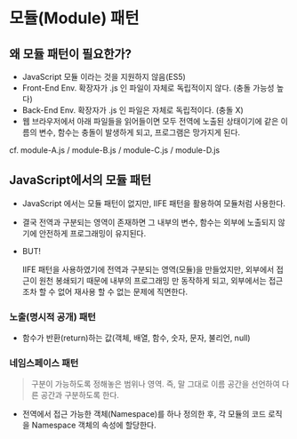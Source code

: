 

# 모듈(Module) 패턴

## 왜 모듈 패턴이 필요한가?
- JavaScript 모듈 이라는 것을 지원하지 않음(ES5)
- Front-End Env. 확장자가 .js 인 파일이 자체로 독립적이지 않다. (충돌 가능성 높다)
- Back-End Env. 확장자가 .js 인 파일은 자체로 독립적이다. (충돌 X)
- 웹 브라우저에서 아래 파일들을 읽어들이면 모두 전역에 노출된 상태이기에 같은 이름의 변수, 함수는 충돌이 발생하게 되고, 프로그램은 망가지게 된다.

cf. module-A.js / module-B.js / module-C.js / module-D.js

## JavaScript에서의 모듈 패턴

- JavaScript 에서는 모듈 패턴이 없지만, IIFE 패턴을 활용하여 모듈처럼 사용한다.
- 결국 전역과 구분되는 영역이 존재하면 그 내부의 변수, 함수는 외부에 노출되지 않기에 안전하게 프로그래밍이 유지된다.
- BUT!
  
  IIFE 패턴을 사용하였기에 전역과 구분되는 영역(모듈)을 만들었지만, 외부에서 접근이 원천 봉쇄되기 때문에 내부의 프로그래밍 만 동작하게 되고, 외부에서는 접근 조차 할 수 없어 재사용 할 수 없는 문제에 직면한다.

### 노출(명시적 공개) 패턴

- 함수가 반환(return)하는 값(객체, 배열, 함수, 숫자, 문자, 불리언, null)

### 네임스페이스 패턴

> 구분이 가능하도록 정해놓은 범위나 영역. 즉, 말 그대로 이름 공간을 선언하여 다른 공간과 구분하도록 한다.

- 전역에서 접근 가능한 객체(Namespace)를 하나 정의한 후, 각 모듈의 코드 로직을 Namespace 객체의 속성에 할당한다.


